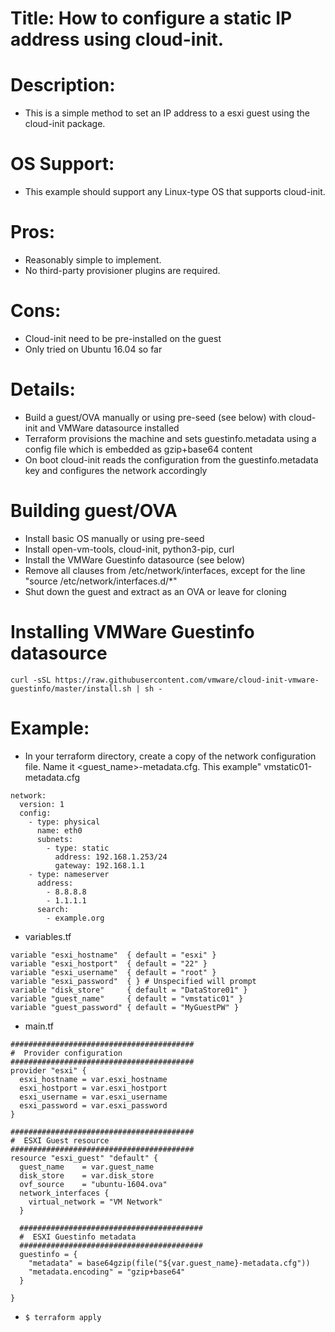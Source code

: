# Title:  How to configure a static IP address using cloud-init.

# Description:
  * This is a simple method to set an IP address to a esxi guest using the cloud-init package.

# OS Support:
  * This example should support any Linux-type OS that supports cloud-init.

# Pros:
  * Reasonably simple to implement.
  * No third-party provisioner plugins are required.

# Cons:
  * Cloud-init need to be pre-installed on the guest
  * Only tried on Ubuntu 16.04 so far

# Details:
  * Build a guest/OVA manually or using pre-seed (see below) with cloud-init and VMWare datasource installed
  * Terraform provisions the machine and sets guestinfo.metadata using a config file which is embedded as gzip+base64 content
  * On boot cloud-init reads the configuration from the guestinfo.metadata key and configures the network accordingly

# Building guest/OVA
  * Install basic OS manually or using pre-seed
  * Install open-vm-tools, cloud-init, python3-pip, curl
  * Install the VMWare Guestinfo datasource (see below)
  * Remove all clauses from /etc/network/interfaces, except for the line "source /etc/network/interfaces.d/*"
  * Shut down the guest and extract as an OVA or leave for cloning

# Installing VMWare Guestinfo datasource
```
curl -sSL https://raw.githubusercontent.com/vmware/cloud-init-vmware-guestinfo/master/install.sh | sh -
```

# Example:
  *  In your terraform directory, create a copy of the network configuration file.   Name it <guest_name>-metadata.cfg.  This example" vmstatic01-metadata.cfg
```
network:
  version: 1
  config:
    - type: physical
      name: eth0
      subnets:
        - type: static
          address: 192.168.1.253/24
          gateway: 192.168.1.1
    - type: nameserver
      address:
        - 8.8.8.8
        - 1.1.1.1
      search:
        - example.org
```
  * variables.tf
```
variable "esxi_hostname"  { default = "esxi" }
variable "esxi_hostport"  { default = "22" }
variable "esxi_username"  { default = "root" }
variable "esxi_password"  { } # Unspecified will prompt
variable "disk_store"     { default = "DataStore01" }
variable "guest_name"     { default = "vmstatic01" }
variable "guest_password" { default = "MyGuestPW" }

```
  * main.tf
```
#########################################
#  Provider configuration
#########################################
provider "esxi" {
  esxi_hostname = var.esxi_hostname
  esxi_hostport = var.esxi_hostport
  esxi_username = var.esxi_username
  esxi_password = var.esxi_password
}

#########################################
#  ESXI Guest resource
#########################################
resource "esxi_guest" "default" {
  guest_name    = var.guest_name
  disk_store    = var.disk_store
  ovf_source    = "ubuntu-1604.ova"
  network_interfaces {
    virtual_network = "VM Network"
  }

  #########################################
  #  ESXI Guestinfo metadata
  #########################################
  guestinfo = {
    "metadata" = base64gzip(file("${var.guest_name}-metadata.cfg"))
    "metadata.encoding" = "gzip+base64"
  }

}
```
  * `$ terraform apply`

